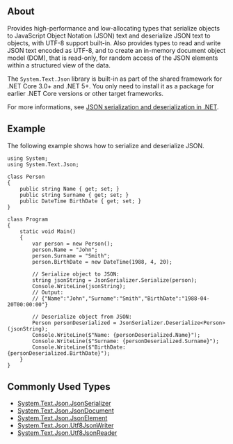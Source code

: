 ## About

Provides high-performance and low-allocating types that serialize objects to JavaScript Object Notation (JSON) text and deserialize JSON text to objects, with UTF-8 support built-in. Also provides types to read and write JSON text encoded as UTF-8, and to create an in-memory document object model (DOM), that is read-only, for random access of the JSON elements within a structured view of the data.

The `System.Text.Json` library is built-in as part of the shared framework for .NET Core 3.0+ and .NET 5+. You only need to install it as a package for earlier .NET Core versions or other target frameworks.

For more informations, see [JSON serialization and deserialization in .NET](https://docs.microsoft.com/dotnet/standard/serialization/system-text-json-overview).

## Example

The following example shows how to serialize and deserialize JSON.

```
using System;
using System.Text.Json;

class Person
{
    public string Name { get; set; }
    public string Surname { get; set; }
    public DateTime BirthDate { get; set; }        
}

class Program
{
    static void Main()
    {
        var person = new Person();
        person.Name = "John";
        person.Surname = "Smith";
        person.BirthDate = new DateTime(1988, 4, 20);

        // Serialize object to JSON:
        string jsonString = JsonSerializer.Serialize(person);
        Console.WriteLine(jsonString);
        // Output:
        // {"Name":"John","Surname":"Smith","BirthDate":"1988-04-20T00:00:00"}

        // Deserialize object from JSON:
        Person personDeserialized = JsonSerializer.Deserialize<Person>(jsonString);
        Console.WriteLine($"Name: {personDeserialized.Name}");
        Console.WriteLine($"Surname: {personDeserialized.Surname}");
        Console.WriteLine($"BirthDate: {personDeserialized.BirthDate}");
    }
}
```

## Commonly Used Types

- [System.Text.Json.JsonSerializer](https://docs.microsoft.com/dotnet/api/system.text.json.jsonserializer)
- [System.Text.Json.JsonDocument](https://docs.microsoft.com/dotnet/api/system.text.json.jsondocument)
- [System.Text.Json.JsonElement](https://docs.microsoft.com/dotnet/api/system.text.json.jsonelement)
- [System.Text.Json.Utf8JsonWriter](https://docs.microsoft.com/dotnet/api/system.text.json.utf8jsonwriter)
- [System.Text.Json.Utf8JsonReader](https://docs.microsoft.com/dotnet/api/system.text.json.utf8jsonreader)
